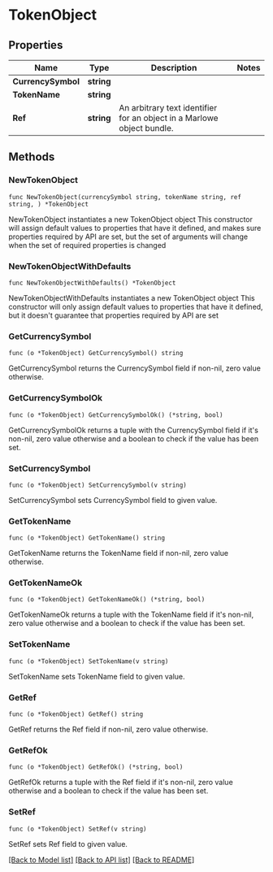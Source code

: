 # TokenObject

## Properties

Name | Type | Description | Notes
------------ | ------------- | ------------- | -------------
**CurrencySymbol** | **string** |  | 
**TokenName** | **string** |  | 
**Ref** | **string** | An arbitrary text identifier for an object in a Marlowe object bundle. | 

## Methods

### NewTokenObject

`func NewTokenObject(currencySymbol string, tokenName string, ref string, ) *TokenObject`

NewTokenObject instantiates a new TokenObject object
This constructor will assign default values to properties that have it defined,
and makes sure properties required by API are set, but the set of arguments
will change when the set of required properties is changed

### NewTokenObjectWithDefaults

`func NewTokenObjectWithDefaults() *TokenObject`

NewTokenObjectWithDefaults instantiates a new TokenObject object
This constructor will only assign default values to properties that have it defined,
but it doesn't guarantee that properties required by API are set

### GetCurrencySymbol

`func (o *TokenObject) GetCurrencySymbol() string`

GetCurrencySymbol returns the CurrencySymbol field if non-nil, zero value otherwise.

### GetCurrencySymbolOk

`func (o *TokenObject) GetCurrencySymbolOk() (*string, bool)`

GetCurrencySymbolOk returns a tuple with the CurrencySymbol field if it's non-nil, zero value otherwise
and a boolean to check if the value has been set.

### SetCurrencySymbol

`func (o *TokenObject) SetCurrencySymbol(v string)`

SetCurrencySymbol sets CurrencySymbol field to given value.


### GetTokenName

`func (o *TokenObject) GetTokenName() string`

GetTokenName returns the TokenName field if non-nil, zero value otherwise.

### GetTokenNameOk

`func (o *TokenObject) GetTokenNameOk() (*string, bool)`

GetTokenNameOk returns a tuple with the TokenName field if it's non-nil, zero value otherwise
and a boolean to check if the value has been set.

### SetTokenName

`func (o *TokenObject) SetTokenName(v string)`

SetTokenName sets TokenName field to given value.


### GetRef

`func (o *TokenObject) GetRef() string`

GetRef returns the Ref field if non-nil, zero value otherwise.

### GetRefOk

`func (o *TokenObject) GetRefOk() (*string, bool)`

GetRefOk returns a tuple with the Ref field if it's non-nil, zero value otherwise
and a boolean to check if the value has been set.

### SetRef

`func (o *TokenObject) SetRef(v string)`

SetRef sets Ref field to given value.



[[Back to Model list]](../README.md#documentation-for-models) [[Back to API list]](../README.md#documentation-for-api-endpoints) [[Back to README]](../README.md)


